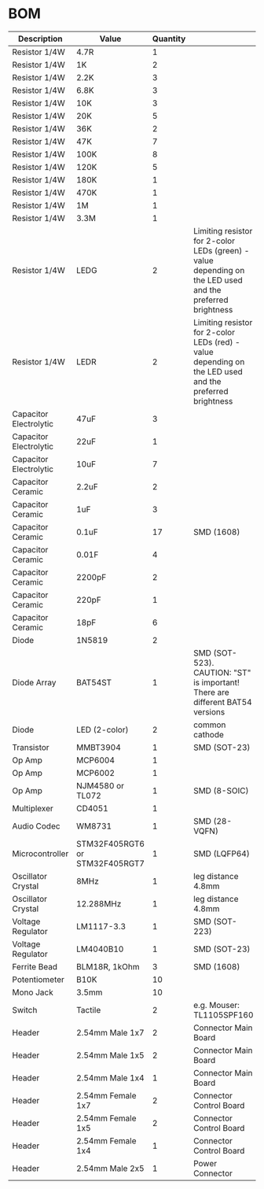 # BOM

| Description | Value | Quantity | |
| --- | --- | --- | --- |
| Resistor 1/4W | 4.7R | 1 | |
| Resistor 1/4W | 1K | 2 | |
| Resistor 1/4W | 2.2K | 3 | |
| Resistor 1/4W | 6.8K | 3 | |
| Resistor 1/4W | 10K | 3 | |
| Resistor 1/4W | 20K | 5 | |
| Resistor 1/4W | 36K | 2 | |
| Resistor 1/4W | 47K | 7 | |
| Resistor 1/4W | 100K | 8 | |
| Resistor 1/4W | 120K | 5 | |
| Resistor 1/4W | 180K | 1 | |
| Resistor 1/4W | 470K | 1 | |
| Resistor 1/4W | 1M | 1 | |
| Resistor 1/4W | 3.3M | 1 | |
| Resistor 1/4W | LEDG | 2 |  Limiting resistor for 2-color LEDs (green) - value depending on the LED used and the preferred brightness |
| Resistor 1/4W | LEDR | 2 |  Limiting resistor for 2-color LEDs (red) - value depending on the LED used and the preferred brightness |
| Capacitor Electrolytic | 47uF | 3 | |
| Capacitor Electrolytic | 22uF | 1 | |
| Capacitor Electrolytic | 10uF | 7 | |
| Capacitor Ceramic | 2.2uF | 2 | |
| Capacitor Ceramic | 1uF | 3 | |
| Capacitor Ceramic | 0.1uF | 17 | SMD (1608) |
| Capacitor Ceramic | 0.01F | 4 | |
| Capacitor Ceramic | 2200pF | 2 | |
| Capacitor Ceramic | 220pF | 1 | |
| Capacitor Ceramic | 18pF | 6 | |
| Diode | 1N5819 | 2 | |
| Diode Array	| BAT54ST	| 1	| SMD (SOT-523). CAUTION: "ST" is important! There are different BAT54 versions |
| Diode | LED (2-color) | 2 | common cathode |
| Transistor | MMBT3904 | 1 | SMD (SOT-23) |
| Op Amp | MCP6004 | 1 | |
| Op Amp | MCP6002 | 1 | |
| Op Amp | NJM4580 or TL072 | 1 | SMD (8-SOIC) |
| Multiplexer | CD4051 | 1 | |
| Audio Codec | WM8731 | 1 | SMD (28-VQFN) |
| Microcontroller | STM32F405RGT6 or STM32F405RGT7 | 1 | SMD (LQFP64) |
| Oscillator Crystal | 8MHz	| 1	| leg distance 4.8mm |
| Oscillator Crystal | 12.288MHz	| 1	| leg distance 4.8mm |
| Voltage Regulator | LM1117-3.3 | 1 | SMD (SOT-223) |
| Voltage Regulator | LM4040B10 | 1 | SMD (SOT-23) |
| Ferrite Bead | BLM18R, 1kOhm | 3 | SMD (1608) |
| Potentiometer | B10K | 10 | |
| Mono Jack | 3.5mm | 10 | |
| Switch | Tactile | 2 | e.g. Mouser: TL1105SPF160 |
| Header | 2.54mm Male 1x7 | 2 | Connector Main Board |
| Header | 2.54mm Male 1x5 | 2 | Connector Main Board |
| Header | 2.54mm Male 1x4 | 1 | Connector Main Board |
| Header | 2.54mm Female 1x7 | 2 | Connector Control Board |
| Header | 2.54mm Female 1x5 | 2 | Connector Control Board |
| Header | 2.54mm Female 1x4 | 1 | Connector Control Board |
| Header | 2.54mm Male 2x5 | 1 | Power Connector |

